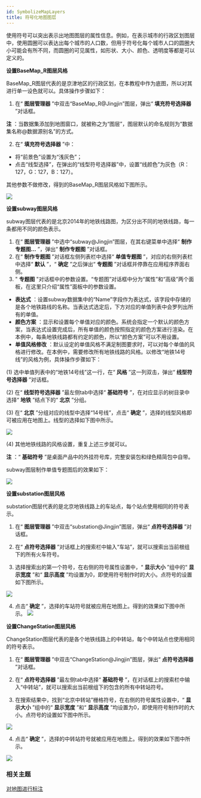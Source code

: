 ```yaml
---
id: SymbolizeMapLayers
title: 符号化地图图层  
---  
```

使用符号可以突出表示出地图图层的属性信息。例如，在表示城市的行政区划图层中，使用圆圈可以表达出每个城市的人口数，但用于符号化每个城市人口的圆圈大小可能会有所不同，而圆圈的可见属性，如形状、大小、颜色、透明度等都是可以定义的。

**设置BaseMap_R图层风格**

BaseMap_R图层代表的是京津地区的行政区划，在本教程中作为底图，所以对其进行单一设色就可以。具体操作步骤如下：

1. 在“ **图层管理器** ”中双击“BaseMap_R@Jingjin”图层，弹出“ **填充符号选择器** ”对话框。 

**注** ：当数据集添加到地图窗口，就被称之为“图层”，图层默认的命名规则为“数据集名称@数据源别名”的方式。

2. 在“ **填充符号选择器** ”中： 
* 将“前景色”设置为“浅灰色”；
* 点击“线型选择”，在弹出的“线型符号选择器”中，设置“线颜色”为灰色（R：127，G：127，B：127）。

其他参数不做修改，得到的BaseMap_R图层风格如下图所示。

![](img/SymbolizeMapLayer.png)  

**设置subway图层风格**

subway图层代表的是北京2014年的地铁线路图，为区分出不同的地铁线路，每一条都用不同的颜色表示。

1. 在“ **图层管理器** ”中选中“subway@Jingjin”图层，在其右键菜单中选择“ **制作专题图...** ”，弹出“ **制作专题图** ”对话框。
2. 在“ **制作专题图** ”对话框左侧列表栏中选择“ **单值专题图** ”，对应的右侧列表栏中选择“ **默认** ”，“ **确定** ”之后弹出“ **专题图** ”对话框并停靠在应用程序界面右侧。
3. " **专题图** "对话框中的参数设置。“专题图”对话框中分为“属性”和“高级”两个面板，在这里只介绍“属性”面板中的参数设置。

* **表达式** ：设置subway数据集中的“Name”字段作为表达式，该字段中存储的是各个地铁路线的名称。当表达式选定后，下方对应的单值列表中会罗列出所有的单值。
* **颜色方案** ：显示和设置每个单值对应的颜色。系统会指定一个默认的颜色方案，当表达式设置完成后，所有单值的颜色按照指定的颜色方案进行渲染。在本例中，每条地铁线路都有约定的颜色，所以“颜色方案”可以不用设置。
* **单值风格修改** ：默认设定的单值风格不满足制图要求时，可以对每个单值的风格进行修改。在本例中，需要修改所有地铁线路的风格。以修改“地铁14号线”的风格为例，具体操作步骤如下：

(1) 选中单值列表中的“地铁14号线”这一行，在“ **风格** ”这一列双击，弹出“ **线型符号选择器** ”对话框。

(2) 在“ **线型符号选择器** ”最左侧tab中选择“ **基础符号** ”，在对应显示的树目录中选择“ **地铁** ”结点下的“ **北京**
”分组。

(3) 在“ **北京** ”分组对应的线型中选择“14号线”，点击“ **确定** ”，选择的线型风格即可被应用在地图上。线型的选择如下图中所示。

![](img/SymbolizeMapLayer_1.png)  

(4) 其他地铁线路的风格设置，重复上述三步就可以。

**注** ：“ **基础符号** ”是桌面产品中的外挂符号库，完整安装包和绿色精简包中自带。

subway图层制作单值专题图后的效果如下：

![](img/SymbolizeMapLayer_3.png)  

**设置substation图层风格**

substation图层代表的是北京地铁线路上的车站点，每个站点使用相同的符号表示。

1. 在“ **图层管理器** ”中双击“substation@Jingjin”图层，弹出“ **点符号选择器** ”对话框。
2. 在“ **点符号选择器** ”对话框上的搜索栏中输入“车站”，就可以搜索出当前根组下的所有火车符号。

3. 选择搜索出的第一个符号，在右侧的符号属性设置中，“ **显示大小** ”组中的“ **显示宽度** ”和“ **显示高度** ”均设置为0，即使用符号制作时的大小。点符号的设置如下图所示。

![](img/SymbolizeMapLayer_4.png)  
 
4. 点击“ **确定** ”，选择的车站符号就被应用在地图上。得到的效果如下图中所示。
![](img/SymbolizeMapLayer_5.png)  


**设置ChangeStation图层风格**

ChangeStation图层代表的是各个地铁线路上的中转站，每个中转站点也使用相同的符号表示。

1. 在“ **图层管理器** ”中双击“ChangeStation@Jingjin”图层，弹出“ **点符号选择器** ”对话框。
2. 在“ **点符号选择器** ”最左侧tab中选择“ **基础符号** ”，在对话框上的搜索栏中输入“中转站”，就可以搜索出当前根组下的包含的所有中转站符号。

3. 在搜索结果中，找到“北京中转站”栅格符号，在右侧的符号属性设置中，“ **显示大小** ”组中的“ **显示宽度** ”和“ **显示高度** ”均设置为0，即使用符号制作时的大小。点符号的设置如下图中所示。

![](img/SymbolizeMapLayer_6.png)  

4. 点击“ **确定** ”，选择的中转站符号就被应用在地图上。得到的效果如下图中所示。

![](img/SymbolizeMapLayer_7.png)  
 

### 相关主题

 [对地图进行标注](LabelMap)

